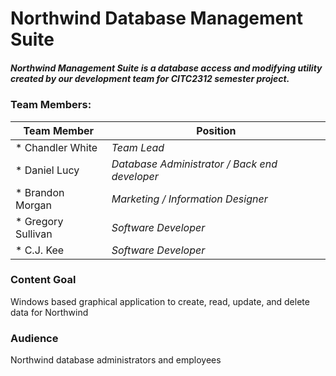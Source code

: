 # Northwind Database Management Suite

##### Northwind Management Suite is a database access and modifying utility created by our development team for CITC2312 semester project.

### Team Members: 
Team Member | Position
------------ | -------------
* Chandler White | _Team Lead_
* Daniel Lucy | _Database Administrator / Back end developer_
* Brandon Morgan | _Marketing / Information Designer_
* Gregory Sullivan | _Software Developer_
* C.J. Kee | _Software Developer_

### Content Goal
Windows based graphical application to create, read, update, and delete data for Northwind

### Audience 
Northwind database administrators and employees

